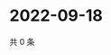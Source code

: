 # 2022-09-18

共 0 条

<!-- BEGIN WEIBO -->
<!-- 最后更新时间 Sun Sep 18 2022 04:02:04 GMT+0800 (China Standard Time) -->

<!-- END WEIBO -->

